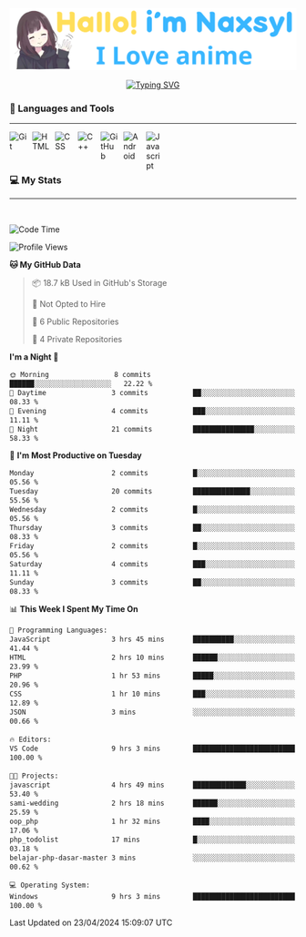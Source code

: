 <p align="center"><a href="https://github.com/Naxsyl"><img width=580px alt="Hello, I'm Naxsyl. I Love Anime" src="img/banner.png" /></a></p>

<p align="center">
<a href="https://git.io/typing-svg"><img src="https://readme-typing-svg.herokuapp.com?font=Fira+Code&weight=600&size=22&pause=1000&center=true&vCenter=true&random=false&width=435&lines=Newbie+Programmer;Back-end+web+and+app+developer;Learn+Something+Interesting" alt="Typing SVG" /></a>
</p>

### 🧰 Languages and Tools

---

<img align="left" alt="Git" width="30px" style="padding-right:10px;" src="https://cdn.jsdelivr.net/gh/devicons/devicon/icons/git/git-original.svg" />
<img align="left" alt="HTML" width="30px" style="padding-right:10px;" src="https://cdn.jsdelivr.net/gh/devicons/devicon/icons/html5/html5-plain.svg" />
<img align="left" alt="CSS" width="30px" style="padding-right:10px;" src="https://cdn.jsdelivr.net/gh/devicons/devicon/icons/css3/css3-plain.svg" />
<img align="left" alt="C++" width="30px" style="padding-right:10px;" src="https://cdn.jsdelivr.net/gh/devicons/devicon/icons/cplusplus/cplusplus-line.svg" />
<img align="left" alt="GitHub" width="30px" style="padding-right:10px;" src="https://cdn.jsdelivr.net/gh/devicons/devicon/icons/github/github-original.svg" />
<img align="left" alt="Android" width="30px" style="padding-right:10px;" src="https://cdn.jsdelivr.net/gh/devicons/devicon/icons/android/android-plain.svg" />
<img align="left" alt="Javascript" width="30px" style="padding-right:10px;" src="https://cdn.jsdelivr.net/gh/devicons/devicon@latest/icons/javascript/javascript-original.svg" />
<br>
<br>
<br>


### 💻 My Stats

---

<br>

<!--START_SECTION:waka-->
![Code Time](http://img.shields.io/badge/Code%20Time-21%20hrs%202%20mins-blue)

![Profile Views](http://img.shields.io/badge/Profile%20Views-45-blue)

**🐱 My GitHub Data** 

> 📦 18.7 kB Used in GitHub's Storage 
 > 
> 🚫 Not Opted to Hire
 > 
> 📜 6 Public Repositories 
 > 
> 🔑 4 Private Repositories 
 > 
**I'm a Night 🦉** 

```text
🌞 Morning                8 commits           ██████░░░░░░░░░░░░░░░░░░░   22.22 % 
🌆 Daytime                3 commits           ██░░░░░░░░░░░░░░░░░░░░░░░   08.33 % 
🌃 Evening                4 commits           ███░░░░░░░░░░░░░░░░░░░░░░   11.11 % 
🌙 Night                  21 commits          ███████████████░░░░░░░░░░   58.33 % 
```
📅 **I'm Most Productive on Tuesday** 

```text
Monday                   2 commits           █░░░░░░░░░░░░░░░░░░░░░░░░   05.56 % 
Tuesday                  20 commits          ██████████████░░░░░░░░░░░   55.56 % 
Wednesday                2 commits           █░░░░░░░░░░░░░░░░░░░░░░░░   05.56 % 
Thursday                 3 commits           ██░░░░░░░░░░░░░░░░░░░░░░░   08.33 % 
Friday                   2 commits           █░░░░░░░░░░░░░░░░░░░░░░░░   05.56 % 
Saturday                 4 commits           ███░░░░░░░░░░░░░░░░░░░░░░   11.11 % 
Sunday                   3 commits           ██░░░░░░░░░░░░░░░░░░░░░░░   08.33 % 
```


📊 **This Week I Spent My Time On** 

```text
💬 Programming Languages: 
JavaScript               3 hrs 45 mins       ██████████░░░░░░░░░░░░░░░   41.44 % 
HTML                     2 hrs 10 mins       ██████░░░░░░░░░░░░░░░░░░░   23.99 % 
PHP                      1 hr 53 mins        █████░░░░░░░░░░░░░░░░░░░░   20.96 % 
CSS                      1 hr 10 mins        ███░░░░░░░░░░░░░░░░░░░░░░   12.89 % 
JSON                     3 mins              ░░░░░░░░░░░░░░░░░░░░░░░░░   00.66 % 

🔥 Editors: 
VS Code                  9 hrs 3 mins        █████████████████████████   100.00 % 

🐱‍💻 Projects: 
javascript               4 hrs 49 mins       █████████████░░░░░░░░░░░░   53.40 % 
sami-wedding             2 hrs 18 mins       ██████░░░░░░░░░░░░░░░░░░░   25.59 % 
oop_php                  1 hr 32 mins        ████░░░░░░░░░░░░░░░░░░░░░   17.06 % 
php_todolist             17 mins             █░░░░░░░░░░░░░░░░░░░░░░░░   03.18 % 
belajar-php-dasar-master 3 mins              ░░░░░░░░░░░░░░░░░░░░░░░░░   00.62 % 

💻 Operating System: 
Windows                  9 hrs 3 mins        █████████████████████████   100.00 % 
```


 Last Updated on 23/04/2024 15:09:07 UTC
<!--END_SECTION:waka-->
